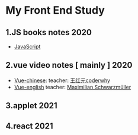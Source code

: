 
# My Front End Study
## 1.JS books notes 2020
- [JavaScript](./JSnote/README.md)

## 2.vue video notes [ mainly ] 2020
- [Vue-chinese](./Vuenote/README.md):
teacher: [王红元coderwhy](https://www.bilibili.com/video/BV15741177Eh?spm_id_from=333.337.search-card.all.click)
- [Vue-english](./Vuenote2/README.md)
teacher: [Maximilian Schwarzmüller](https://www.udemy.com/course/vuejs-2-the-complete-guide/)


## 3.applet 2021
## 4.react 2021

